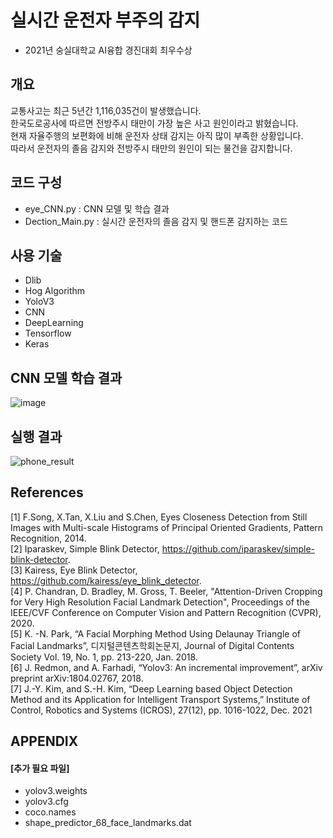 # 실시간 운전자 부주의 감지
* 2021년 숭실대학교 AI융합 경진대회 최우수상

## 개요
교통사고는 최근 5년간 1,116,035건이 발생했습니다.   
한국도로공사에 따르면 전방주시 태만이 가장 높은 사고 원인이라고 밝혔습니다.  
현재 자율주행의 보편화에 비해 운전자 상태 감지는 아직 많이 부족한 상황입니다.  
따라서 운전자의 졸음 감지와 전방주시 태만의 원인이 되는 물건을 감지합니다.  

## 코드 구성
  - eye_CNN.py : CNN 모델 및 학습 결과
  - Dection_Main.py : 실시간 운전자의 졸음 감지 및 핸드폰 감지하는 코드

## 사용 기술
* Dlib
* Hog Algorithm
* YoloV3
* CNN
* DeepLearning
* Tensorflow
* Keras

## CNN 모델 학습 결과
![image](https://user-images.githubusercontent.com/62223905/152923743-0035aff5-1391-4fd5-b352-bca235510e94.png)

## 실행 결과
![phone_result](https://user-images.githubusercontent.com/62223905/152672174-a140b7b4-3137-4e23-8da2-7cbda34259b0.jpg)

## References   
[1] F.Song, X.Tan, X.Liu and S.Chen, Eyes Closeness Detection from Still Images with Multi-scale Histograms of Principal Oriented Gradients, Pattern Recognition, 2014.   
[2] Iparaskev, Simple Blink Detector, https://github.com/iparaskev/simple-blink-detector.   
[3] Kairess, Eye Blink Detector, https://github.com/kairess/eye_blink_detector.    
[4] P. Chandran, D. Bradley, M. Gross, T. Beeler, "Attention-Driven Cropping for Very High Resolution Facial Landmark Detection", Proceedings of the IEEE/CVF Conference on Computer Vision and Pattern Recognition (CVPR), 2020.   
[5] K. -N. Park, “A Facial Morphing Method Using Delaunay Triangle of Facial Landmarks”, 디지털콘텐츠학회논문지, Journal of Digital Contents Society Vol. 19, No. 1, pp. 213-220, Jan. 2018.   
[6] J. Redmon, and A. Farhadi, “Yolov3: An incremental improvement”, arXiv preprint arXiv:1804.02767, 2018.   
[7] J.-Y. Kim, and S.-H. Kim, “Deep Learning based Object Detection Method and its Application for Intelligent Transport Systems,” Institute of Control, Robotics and Systems (ICROS), 27(12), pp. 1016-1022, Dec. 2021    

## APPENDIX
#### [추가 필요 파일]
  - yolov3.weights
  - yolov3.cfg
  - coco.names
  - shape_predictor_68_face_landmarks.dat
